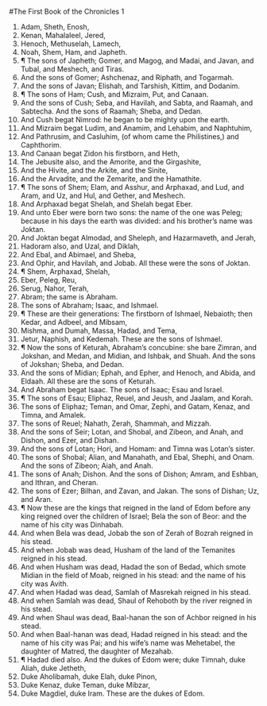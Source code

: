 ﻿#The First Book of the Chronicles 1
1. Adam, Sheth, Enosh, 
2. Kenan, Mahalaleel, Jered, 
3. Henoch, Methuselah, Lamech, 
4. Noah, Shem, Ham, and Japheth. 
5. ¶ The sons of Japheth; Gomer, and Magog, and Madai, and Javan, and Tubal, and Meshech, and Tiras. 
6. And the sons of Gomer; Ashchenaz, and Riphath, and Togarmah. 
7. And the sons of Javan; Elishah, and Tarshish, Kittim, and Dodanim. 
8. ¶ The sons of Ham; Cush, and Mizraim, Put, and Canaan. 
9. And the sons of Cush; Seba, and Havilah, and Sabta, and Raamah, and Sabtecha. And the sons of Raamah; Sheba, and Dedan. 
10. And Cush begat Nimrod: he began to be mighty upon the earth. 
11. And Mizraim begat Ludim, and Anamim, and Lehabim, and Naphtuhim, 
12. And Pathrusim, and Casluhim, (of whom came the Philistines,) and Caphthorim. 
13. And Canaan begat Zidon his firstborn, and Heth, 
14. The Jebusite also, and the Amorite, and the Girgashite, 
15. And the Hivite, and the Arkite, and the Sinite, 
16. And the Arvadite, and the Zemarite, and the Hamathite. 
17. ¶ The sons of Shem; Elam, and Asshur, and Arphaxad, and Lud, and Aram, and Uz, and Hul, and Gether, and Meshech. 
18. And Arphaxad begat Shelah, and Shelah begat Eber. 
19. And unto Eber were born two sons: the name of the one was Peleg; because in his days the earth was divided: and his brother’s name was Joktan. 
20. And Joktan begat Almodad, and Sheleph, and Hazarmaveth, and Jerah, 
21. Hadoram also, and Uzal, and Diklah, 
22. And Ebal, and Abimael, and Sheba, 
23. And Ophir, and Havilah, and Jobab. All these were the sons of Joktan. 
24. ¶ Shem, Arphaxad, Shelah, 
25. Eber, Peleg, Reu, 
26. Serug, Nahor, Terah, 
27. Abram; the same is Abraham. 
28. The sons of Abraham; Isaac, and Ishmael. 
29. ¶ These are their generations: The firstborn of Ishmael, Nebaioth; then Kedar, and Adbeel, and Mibsam, 
30. Mishma, and Dumah, Massa, Hadad, and Tema, 
31. Jetur, Naphish, and Kedemah. These are the sons of Ishmael. 
32. ¶ Now the sons of Keturah, Abraham’s concubine: she bare Zimran, and Jokshan, and Medan, and Midian, and Ishbak, and Shuah. And the sons of Jokshan; Sheba, and Dedan. 
33. And the sons of Midian; Ephah, and Epher, and Henoch, and Abida, and Eldaah. All these are the sons of Keturah. 
34. And Abraham begat Isaac. The sons of Isaac; Esau and Israel. 
35. ¶ The sons of Esau; Eliphaz, Reuel, and Jeush, and Jaalam, and Korah. 
36. The sons of Eliphaz; Teman, and Omar, Zephi, and Gatam, Kenaz, and Timna, and Amalek. 
37. The sons of Reuel; Nahath, Zerah, Shammah, and Mizzah. 
38. And the sons of Seir; Lotan, and Shobal, and Zibeon, and Anah, and Dishon, and Ezer, and Dishan. 
39. And the sons of Lotan; Hori, and Homam: and Timna was Lotan’s sister. 
40. The sons of Shobal; Alian, and Manahath, and Ebal, Shephi, and Onam. And the sons of Zibeon; Aiah, and Anah. 
41. The sons of Anah; Dishon. And the sons of Dishon; Amram, and Eshban, and Ithran, and Cheran. 
42. The sons of Ezer; Bilhan, and Zavan, and Jakan. The sons of Dishan; Uz, and Aran. 
43. ¶ Now these are the kings that reigned in the land of Edom before any king reigned over the children of Israel; Bela the son of Beor: and the name of his city was Dinhabah. 
44. And when Bela was dead, Jobab the son of Zerah of Bozrah reigned in his stead. 
45. And when Jobab was dead, Husham of the land of the Temanites reigned in his stead. 
46. And when Husham was dead, Hadad the son of Bedad, which smote Midian in the field of Moab, reigned in his stead: and the name of his city was Avith. 
47. And when Hadad was dead, Samlah of Masrekah reigned in his stead. 
48. And when Samlah was dead, Shaul of Rehoboth by the river reigned in his stead. 
49. And when Shaul was dead, Baal-hanan the son of Achbor reigned in his stead. 
50. And when Baal-hanan was dead, Hadad reigned in his stead: and the name of his city was Pai; and his wife’s name was Mehetabel, the daughter of Matred, the daughter of Mezahab. 
51. ¶ Hadad died also. And the dukes of Edom were; duke Timnah, duke Aliah, duke Jetheth, 
52. Duke Aholibamah, duke Elah, duke Pinon, 
53. Duke Kenaz, duke Teman, duke Mibzar, 
54. Duke Magdiel, duke Iram. These are the dukes of Edom. 
